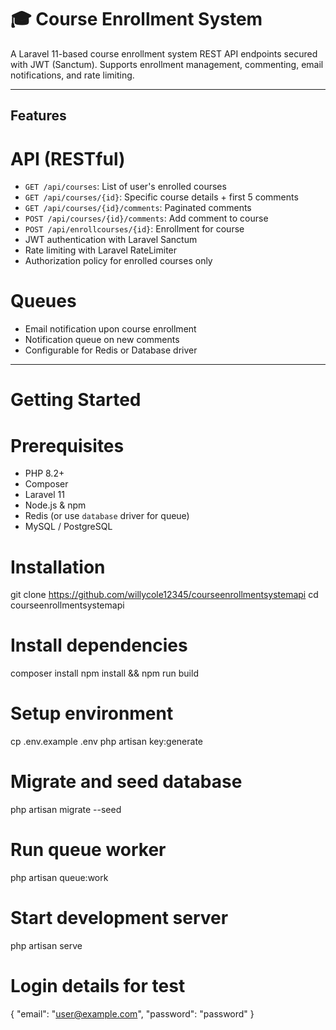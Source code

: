 # 🎓 Course Enrollment System

A Laravel 11-based course enrollment system REST API endpoints secured with JWT (Sanctum). Supports enrollment management, commenting, email notifications, and rate limiting.

---

## Features

# API (RESTful)
- `GET /api/courses`: List of user's enrolled courses
- `GET /api/courses/{id}`: Specific course details + first 5 comments
- `GET /api/courses/{id}/comments`: Paginated comments
- `POST /api/courses/{id}/comments`: Add comment to course
- `POST /api/enrollcourses/{id}`: Enrollment for course
- JWT authentication with Laravel Sanctum
- Rate limiting with Laravel RateLimiter
- Authorization policy for enrolled courses only

# Queues
- Email notification upon course enrollment
- Notification queue on new comments
- Configurable for Redis or Database driver

---

# Getting Started

# Prerequisites
- PHP 8.2+
- Composer
- Laravel 11
- Node.js & npm
- Redis (or use `database` driver for queue)
- MySQL / PostgreSQL

# Installation


git clone https://github.com/willycole12345/courseenrollmentsystemapi
cd courseenrollmentsystemapi

# Install dependencies
composer install
npm install && npm run build

# Setup environment
cp .env.example .env
php artisan key:generate

# Migrate and seed database
php artisan migrate --seed

# Run queue worker
php artisan queue:work

# Start development server
php artisan serve

# Login details for test

{
  "email": "user@example.com",
  "password": "password"
}
